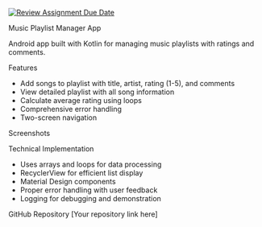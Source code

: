 [![Review Assignment Due Date](https://classroom.github.com/assets/deadline-readme-button-22041afd0340ce965d47ae6ef1cefeee28c7c493a6346c4f15d667ab976d596c.svg)](https://classroom.github.com/a/6QDsIupJ)

 Music Playlist Manager App

Android app built with Kotlin for managing music playlists with ratings and comments.

 Features
- Add songs to playlist with title, artist, rating (1-5), and comments
- View detailed playlist with all song information
- Calculate average rating using loops
- Comprehensive error handling
- Two-screen navigation

 Screenshots


 
 
 Technical Implementation
- Uses arrays and loops for data processing
- RecyclerView for efficient list display
- Material Design components
- Proper error handling with user feedback
- Logging for debugging and demonstration

 GitHub Repository
[Your repository link here]


